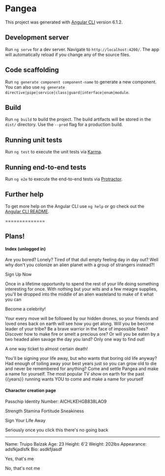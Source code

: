 # Pangea

This project was generated with [Angular CLI](https://github.com/angular/angular-cli) version 6.1.2.

## Development server

Run `ng serve` for a dev server. Navigate to `http://localhost:4200/`. The app will automatically reload if you change any of the source files.

## Code scaffolding

Run `ng generate component component-name` to generate a new component. You can also use `ng generate directive|pipe|service|class|guard|interface|enum|module`.

## Build

Run `ng build` to build the project. The build artifacts will be stored in the `dist/` directory. Use the `--prod` flag for a production build.

## Running unit tests

Run `ng test` to execute the unit tests via [Karma](https://karma-runner.github.io).

## Running end-to-end tests

Run `ng e2e` to execute the end-to-end tests via [Protractor](http://www.protractortest.org/).

## Further help

To get more help on the Angular CLI use `ng help` or go check out the [Angular CLI README](https://github.com/angular/angular-cli/blob/master/README.md).

==============
## Plans!

#### Index (unlogged in)

Are you bored? Lonely? Tired of that dull empty feeling day in day out? Well why don't you colonize an alien planet with a group of strangers instead?!

Sign Up Now

Once in a lifetime opportunity to spend the rest of your life doing something interesting for once. With nothing but your wits and a few meagre supplies, you'll be dropped into the middle of an alien wasteland to make of it what you can

Become a celebrity!

Your every move will be followed by our hidden drones, so your friends and loved ones back on earth will see how you get along. Will you be become leader of your tribe? Be a brave warrior in the face of impossible foes? Discover how to make fire or smelt a precious ore? Or will you be eaten by a two headed alien savage the day you land? Only one way to find out!

A one way ticket to almost certain death!

You'll be signing your life away, but who wants that boring old life anyway? Had enough of toiling away your best years just so you can grow old to die and never be remembered for anything? Come and settle Pangea and make a name for yourself. The most popular TV show on earth for the past {{years}} running wants YOU to come and make a name for yourself

#### Character creation page

Passchip Identity Number: AICHLKEHGB838LAO9

Strength
Stamina
Fortitude
Sneakiness

Sign Your Life Away

Seriously once you click this there's no going back

-----

Name: Truipo Balzak
Age: 23
Height: 6'2
Weight: 202lbs
Appearance: adsfkjadlsfk
Bio: asdkfjlasdf

Yes, that's me

No, that's not me

